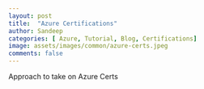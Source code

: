 ```yaml
---
layout: post
title:  "Azure Certifications"
author: Sandeep
categories: [ Azure, Tutorial, Blog, Certifications]
image: assets/images/common/azure-certs.jpeg
comments: false
---
```

Approach to take on Azure Certs
